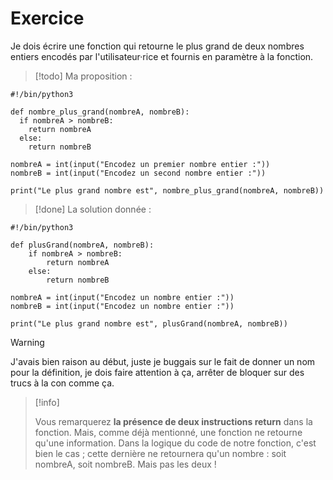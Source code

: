 # Exercice

Je dois écrire une fonction qui retourne le plus grand de deux nombres entiers encodés par l'utilisateur·rice et fournis en paramètre à la fonction.

>[!todo] Ma proposition :
```
#!/bin/python3

def nombre_plus_grand(nombreA, nombreB):
  if nombreA > nombreB:
    return nombreA
  else:
    return nombreB
      
nombreA = int(input("Encodez un premier nombre entier :"))
nombreB = int(input("Encodez un second nombre entier :"))

print("Le plus grand nombre est", nombre_plus_grand(nombreA, nombreB))
```

>[!done] La solution donnée :
```
#!/bin/python3

def plusGrand(nombreA, nombreB):
    if nombreA > nombreB:
        return nombreA
    else:
        return nombreB

nombreA = int(input("Encodez un nombre entier :"))
nombreB = int(input("Encodez un nombre entier :"))

print("Le plus grand nombre est", plusGrand(nombreA, nombreB))
```

>[!warning]
>J'avais bien raison au début, juste je buggais sur le fait de donner un nom pour la définition, je dois faire attention à ça, arrêter de bloquer sur des trucs à la con comme ça.


>[!info]
>
>Vous remarquerez **la présence de deux instructions return** dans la fonction. Mais, comme déjà mentionné, une fonction ne retourne qu'une information. Dans la logique du code de notre fonction, c'est bien le cas ; cette dernière ne retournera qu'un nombre : soit nombreA, soit nombreB. Mais pas les deux !

